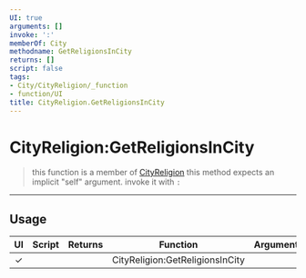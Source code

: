 ```yaml
---
UI: true
arguments: []
invoke: ':'
memberOf: City
methodname: GetReligionsInCity
returns: []
script: false
tags:
- City/CityReligion/_function
- function/UI
title: CityReligion.GetReligionsInCity
---
```

# CityReligion:GetReligionsInCity
> this function is a member of [CityReligion](civ-6/lua/CityReligion.md)
> this method expects an implicit "self" argument. invoke it with `:`
-----
## Usage
|  UI | Script | Returns | Function | Arguments |
|:---:|:------:|-------:|:--------:|:---------|
|✓| ||CityReligion:GetReligionsInCity||
